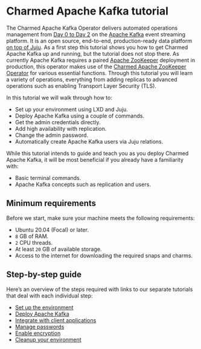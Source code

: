 # Charmed Apache Kafka tutorial

The Charmed Apache Kafka Operator delivers automated operations management from [Day 0 to Day 2](https://codilime.com/blog/day-0-day-1-day-2-the-software-lifecycle-in-the-cloud-age/) on the [Apache Kafka](https://kafka.apache.org/) event streaming platform. 
It is an open source, end-to-end, production-ready data platform [on top of Juju](https://juju.is/). As a first step this tutorial shows you how to get Charmed Apache Kafka up and running, but the tutorial does not stop there. 
As currently Apache Kafka requires a paired [Apache ZooKeeper](https://zookeeper.apache.org/) deployment in production, this operator makes use of the [Charmed Apache ZooKeeper Operator](https://github.com/canonical/zookeeper-operator) for various essential functions.
Through this tutorial you will learn a variety of operations, everything from adding replicas to advanced operations such as enabling Transport Layer Security (TLS). 

In this tutorial we will walk through how to:

- Set up your environment using LXD and Juju.
- Deploy Apache Kafka using a couple of commands.
- Get the admin credentials directly.
- Add high availability with replication.
- Change the admin password.
- Automatically create Apache Kafka users via Juju relations. 

While this tutorial intends to guide and teach you as you deploy Charmed Apache Kafka, it will be most beneficial if you already have a familiarity with: 
- Basic terminal commands.
- Apache Kafka concepts such as replication and users.

## Minimum requirements

Before we start, make sure your machine meets the following requirements:

* Ubuntu 20.04 (Focal) or later.
* `8` GB of RAM.
* `2` CPU threads.
* At least `20` GB of available storage.
* Access to the internet for downloading the required snaps and charms.

## Step-by-step guide

Here’s an overview of the steps required with links to our separate tutorials that deal with each individual step:
* [Set up the environment](/t/charmed-kafka-tutorial-setup-environment/10575)
* [Deploy Apache Kafka](/t/charmed-kafka-tutorial-deploy-kafka/10567)
* [Integrate with client applications](/t/charmed-kafka-tutorial-relate-kafka/10573)
* [Manage passwords](/t/charmed-kafka-tutorial-manage-passwords/10569)
* [Enable encryption](/t/charmed-kafka-documentation-tutorial-enable-security/12043)
* [Cleanup your environment](/t/charmed-kafka-tutorial-cleanup-environment/10565)